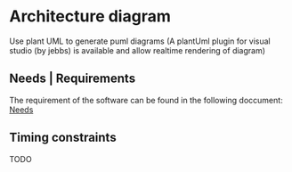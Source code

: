 # Architecture diagram

Use plant UML to generate puml diagrams (A plantUml plugin for visual studio (by jebbs) is available and allow realtime rendering of diagram)

## Needs | Requirements
The requirement of the software can be found in the following doccument: [Needs](./_Needs.md)

## Timing constraints
TODO

